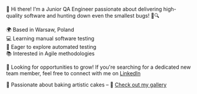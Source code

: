
👋 Hi there! I’m a Junior QA Engineer passionate about delivering high-quality software and hunting down even the smallest bugs! 🐞🔍

🌍 Based in Warsaw, Poland  
💻 Learning manual software testing  
🚀 Eager to explore automated testing  
📚 Interested in Agile methodologies  

🔎 Looking for opportunities to grow! If you're searching for a dedicated new team member, feel free to connect with me on [LinkedIn](https://linkedin.com/in/arleta-gzik-769024317/)

🎂 Passionate about baking artistic cakes – 📸 [Check out my gallery](https://drive.google.com/drive/folders/1gzwrMTCu8jeJmhBqu_vUhUXw8QxO5A7E?usp=share_link)
